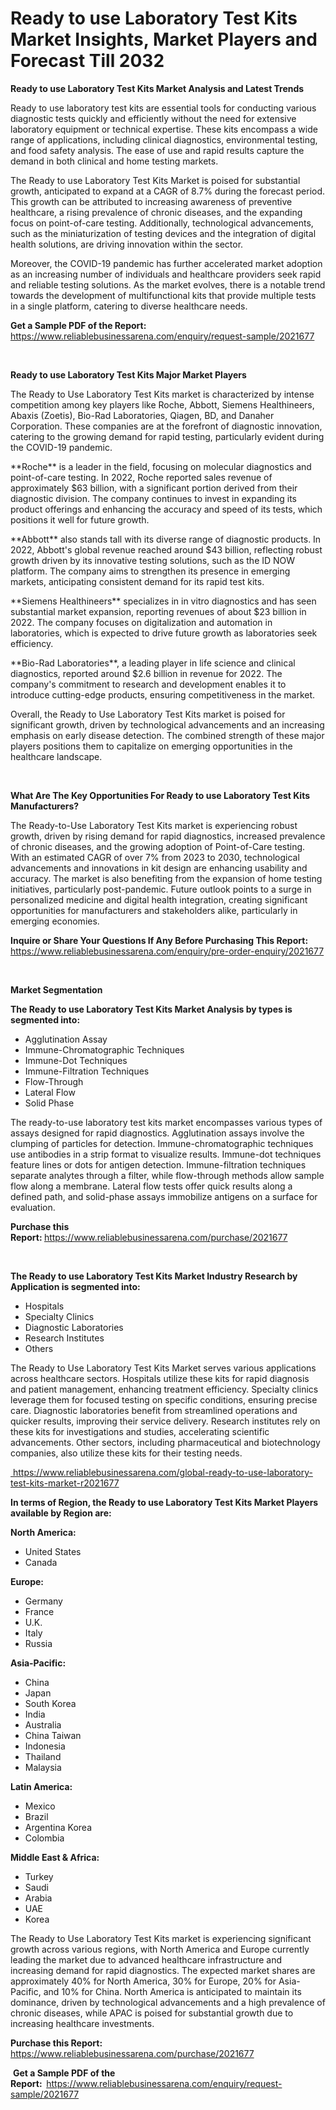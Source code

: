 <p><h1>Ready to use Laboratory Test Kits Market Insights, Market Players and Forecast Till 2032</h1></p><p><strong>Ready to use Laboratory Test Kits Market Analysis and Latest Trends</strong></p>
<p><p>Ready to use laboratory test kits are essential tools for conducting various diagnostic tests quickly and efficiently without the need for extensive laboratory equipment or technical expertise. These kits encompass a wide range of applications, including clinical diagnostics, environmental testing, and food safety analysis. The ease of use and rapid results capture the demand in both clinical and home testing markets. </p><p>The Ready to use Laboratory Test Kits Market is poised for substantial growth, anticipated to expand at a CAGR of 8.7% during the forecast period. This growth can be attributed to increasing awareness of preventive healthcare, a rising prevalence of chronic diseases, and the expanding focus on point-of-care testing. Additionally, technological advancements, such as the miniaturization of testing devices and the integration of digital health solutions, are driving innovation within the sector. </p><p>Moreover, the COVID-19 pandemic has further accelerated market adoption as an increasing number of individuals and healthcare providers seek rapid and reliable testing solutions. As the market evolves, there is a notable trend towards the development of multifunctional kits that provide multiple tests in a single platform, catering to diverse healthcare needs.</p></p>
<p><strong>Get a Sample PDF of the Report:&nbsp;</strong> <a href="https://www.reliablebusinessarena.com/enquiry/request-sample/2021677?utm_campaign=2632&utm_medium=2&utm_source=Github&utm_content=ia&utm_term=13042025&utm_id=ready-to-use-laboratory-test-kits">https://www.reliablebusinessarena.com/enquiry/request-sample/2021677</a></p>
<p>&nbsp;</p>
<p><strong>Ready to use Laboratory Test Kits Major Market Players</strong></p>
<p><p>The Ready to Use Laboratory Test Kits market is characterized by intense competition among key players like Roche, Abbott, Siemens Healthineers, Abaxis (Zoetis), Bio-Rad Laboratories, Qiagen, BD, and Danaher Corporation. These companies are at the forefront of diagnostic innovation, catering to the growing demand for rapid testing, particularly evident during the COVID-19 pandemic.</p><p>**Roche** is a leader in the field, focusing on molecular diagnostics and point-of-care testing. In 2022, Roche reported sales revenue of approximately $63 billion, with a significant portion derived from their diagnostic division. The company continues to invest in expanding its product offerings and enhancing the accuracy and speed of its tests, which positions it well for future growth.</p><p>**Abbott** also stands tall with its diverse range of diagnostic products. In 2022, Abbott's global revenue reached around $43 billion, reflecting robust growth driven by its innovative testing solutions, such as the ID NOW platform. The company aims to strengthen its presence in emerging markets, anticipating consistent demand for its rapid test kits.</p><p>**Siemens Healthineers** specializes in in vitro diagnostics and has seen substantial market expansion, reporting revenues of about $23 billion in 2022. The company focuses on digitalization and automation in laboratories, which is expected to drive future growth as laboratories seek efficiency.</p><p>**Bio-Rad Laboratories**, a leading player in life science and clinical diagnostics, reported around $2.6 billion in revenue for 2022. The company's commitment to research and development enables it to introduce cutting-edge products, ensuring competitiveness in the market.</p><p>Overall, the Ready to Use Laboratory Test Kits market is poised for significant growth, driven by technological advancements and an increasing emphasis on early disease detection. The combined strength of these major players positions them to capitalize on emerging opportunities in the healthcare landscape.</p></p>
<p>&nbsp;</p>
<p><strong>What Are The Key Opportunities For Ready to use Laboratory Test Kits Manufacturers?</strong></p>
<p><p>The Ready-to-Use Laboratory Test Kits market is experiencing robust growth, driven by rising demand for rapid diagnostics, increased prevalence of chronic diseases, and the growing adoption of Point-of-Care testing. With an estimated CAGR of over 7% from 2023 to 2030, technological advancements and innovations in kit design are enhancing usability and accuracy. The market is also benefiting from the expansion of home testing initiatives, particularly post-pandemic. Future outlook points to a surge in personalized medicine and digital health integration, creating significant opportunities for manufacturers and stakeholders alike, particularly in emerging economies.</p></p>
<p><strong>Inquire or Share Your Questions If Any Before Purchasing This Report:</strong> <a href="https://www.reliablebusinessarena.com/enquiry/pre-order-enquiry/2021677?utm_campaign=2632&utm_medium=2&utm_source=Github&utm_content=ia&utm_term=13042025&utm_id=ready-to-use-laboratory-test-kits">https://www.reliablebusinessarena.com/enquiry/pre-order-enquiry/2021677</a></p>
<p>&nbsp;</p>
<p><strong>Market Segmentation</strong></p>
<p><strong>The Ready to use Laboratory Test Kits Market Analysis by types is segmented into:</strong></p>
<p><ul><li>Agglutination Assay</li><li>Immune-Chromatographic Techniques</li><li>Immune-Dot Techniques</li><li>Immune-Filtration Techniques</li><li>Flow-Through</li><li>Lateral Flow</li><li>Solid Phase</li></ul></p>
<p><p>The ready-to-use laboratory test kits market encompasses various types of assays designed for rapid diagnostics. Agglutination assays involve the clumping of particles for detection. Immune-chromatographic techniques use antibodies in a strip format to visualize results. Immune-dot techniques feature lines or dots for antigen detection. Immune-filtration techniques separate analytes through a filter, while flow-through methods allow sample flow along a membrane. Lateral flow tests offer quick results along a defined path, and solid-phase assays immobilize antigens on a surface for evaluation.</p></p>
<p><strong>Purchase this Report:&nbsp;</strong><a href="https://www.reliablebusinessarena.com/purchase/2021677?utm_campaign=2632&utm_medium=2&utm_source=Github&utm_content=ia&utm_term=13042025&utm_id=ready-to-use-laboratory-test-kits">https://www.reliablebusinessarena.com/purchase/2021677</a></p>
<p>&nbsp;</p>
<p><strong>The Ready to use Laboratory Test Kits Market Industry Research by Application is segmented into:</strong></p>
<p><ul><li>Hospitals</li><li>Specialty Clinics</li><li>Diagnostic Laboratories</li><li>Research Institutes</li><li>Others</li></ul></p>
<p><p>The Ready to Use Laboratory Test Kits Market serves various applications across healthcare sectors. Hospitals utilize these kits for rapid diagnosis and patient management, enhancing treatment efficiency. Specialty clinics leverage them for focused testing on specific conditions, ensuring precise care. Diagnostic laboratories benefit from streamlined operations and quicker results, improving their service delivery. Research institutes rely on these kits for investigations and studies, accelerating scientific advancements. Other sectors, including pharmaceutical and biotechnology companies, also utilize these kits for their testing needs.</p></p>
<p><a href="https://www.reliablebusinessarena.com/global-ready-to-use-laboratory-test-kits-market-r2021677?utm_campaign=2632&utm_medium=2&utm_source=Github&utm_content=ia&utm_term=13042025&utm_id=ready-to-use-laboratory-test-kits">&nbsp;https://www.reliablebusinessarena.com/global-ready-to-use-laboratory-test-kits-market-r2021677</a></p>
<p><strong>In terms of Region, the Ready to use Laboratory Test Kits Market Players available by Region are:</strong></p>
<p>
    <p> <strong> North America: </strong>
        <ul>
            <li>United States</li>
            <li>Canada</li>
        </ul>
        </p> 
    <p> <strong> Europe: </strong>
        <ul>
            <li>Germany</li>
            <li>France</li>
            <li>U.K.</li>
            <li>Italy</li>
            <li>Russia</li>
        </ul>
        </p> 
    <p> <strong> Asia-Pacific: </strong>
        <ul>
            <li>China</li>
            <li>Japan</li>
            <li>South Korea</li>
            <li>India</li>
            <li>Australia</li>
            <li>China Taiwan</li>
            <li>Indonesia</li>
            <li>Thailand</li>
            <li>Malaysia</li>
        </ul>
        </p> 
    <p> <strong> Latin America: </strong>
        <ul>
            <li>Mexico</li>
            <li>Brazil</li>
            <li>Argentina Korea</li>
            <li>Colombia</li>
        </ul>
        </p> 
    <p> <strong> Middle East & Africa: </strong>
        <ul>
            <li>Turkey</li>
            <li>Saudi</li>
            <li>Arabia</li>
            <li>UAE</li>
            <li>Korea</li>
        </ul>
    </p>
    </p>
<p><p>The Ready to Use Laboratory Test Kits market is experiencing significant growth across various regions, with North America and Europe currently leading the market due to advanced healthcare infrastructure and increasing demand for rapid diagnostics. The expected market shares are approximately 40% for North America, 30% for Europe, 20% for Asia-Pacific, and 10% for China. North America is anticipated to maintain its dominance, driven by technological advancements and a high prevalence of chronic diseases, while APAC is poised for substantial growth due to increasing healthcare investments.</p></p>
<p><strong>Purchase this Report: </strong><a href="https://www.reliablebusinessarena.com/purchase/2021677?utm_campaign=2632&utm_medium=2&utm_source=Github&utm_content=ia&utm_term=13042025&utm_id=ready-to-use-laboratory-test-kits">https://www.reliablebusinessarena.com/purchase/2021677</a></p>
<p>&nbsp;<strong>Get a Sample PDF of the Report:&nbsp;&nbsp;</strong><a href="https://www.reliablebusinessarena.com/enquiry/request-sample/2021677?utm_campaign=2632&utm_medium=2&utm_source=Github&utm_content=ia&utm_term=13042025&utm_id=ready-to-use-laboratory-test-kits">https://www.reliablebusinessarena.com/enquiry/request-sample/2021677</a></p>
<p><strong></strong></p>
<p><p></p><p></p><p></p></p>